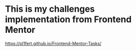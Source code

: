# This is my challenges implementation from Frontend Mentor

https://pl1fert.github.io/Frontend-Mentor-Tasks/
